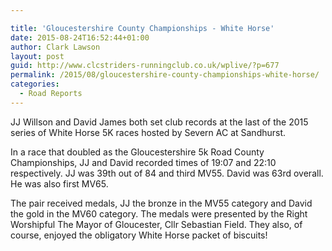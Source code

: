 ```yaml
---

title: 'Gloucestershire County Championships - White Horse'
date: 2015-08-24T16:52:44+01:00
author: Clark Lawson
layout: post
guid: http://www.clcstriders-runningclub.co.uk/wplive/?p=677
permalink: /2015/08/gloucestershire-county-championships-white-horse/
categories:
  - Road Reports
---
```

JJ Willson and David James both set club records at the last of the 2015 series of White Horse 5K races hosted by Severn AC at Sandhurst.<!--more-->

In a race that doubled as the Gloucestershire 5k Road County Championships, JJ and David recorded times of 19:07 and 22:10 respectively. JJ was 39th out of 84 and third MV55. David was 63rd overall. He was also first MV65.

The pair received medals, JJ the bronze in the MV55 category and David the gold in the MV60 category. The medals were presented by the Right Worshipful The Mayor of Gloucester, Cllr Sebastian Field. They also, of course, enjoyed the obligatory White Horse packet of biscuits!